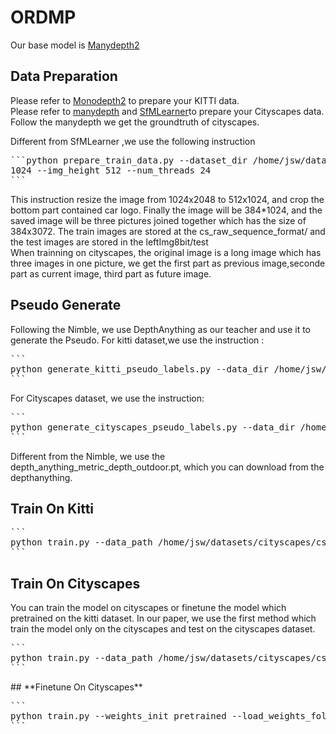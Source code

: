 # ORDMP
Our base model is [Manydepth2](https://github.com/kaichen-z/Manydepth2)
## Data Preparation

Please refer to [Monodepth2](https://github.com/nianticlabs/monodepth2) to prepare your KITTI data.  
Please refer to [manydepth](https://github.com/nianticlabs/manydepth) and [SfMLearner]( https://github.com/tinghuiz/SfMLearner/tree/master )to prepare your Cityscapes data.  
Follow the manydepth we get the groundtruth of cityscapes.  

Different from SfMLearner ,we use the following instruction  
<pre>
```python prepare_train_data.py --dataset_dir /home/jsw/datasets/cityscapes/cs_raw_sequence --dataset_name cityscapes --dump_root /home/jsw/datasets/cityscapes/cs_raw_sequence_format/ --seq_length 3 --img_width
1024 --img_height 512 --num_threads 24
```
</pre>
This instruction resize the image from 1024x2048 to 512x1024, and crop the bottom part contained car logo. Finally the image will be 384*1024, and the saved image will be three pictures joined together which has the size of 384x3072.
The train images are stored at the cs_raw_sequence_format/ and the test images are stored in the leftImg8bit/test  
When trainning on cityscapes, the original image is a long image which has three images in one picture, we get the first part as previous image,seconde part as current image, third part as future image.  
## **Pseudo Generate**
Following the Nimble, we use DepthAnything as our teacher and use it to generate the Pseudo.
For kitti dataset,we use the instruction :
<pre>
```
python generate_kitti_pseudo_labels.py --data_dir /home/jsw/datasets/kitti
```
</pre>
For Cityscapes dataset, we use the instruction:
<pre>
```
python generate_cityscapes_pseudo_labels.py --data_dir /home/jsw/datasets/cityscapes/cs_raw_sequence
```
</pre>
Different from the Nimble, we use the depth_anything_metric_depth_outdoor.pt, which you can download from the depthanything.
## **Train On Kitti**
<pre>
```
python train.py --data_path /home/jsw/datasets/cityscapes/cs_raw_sequence_preprocessed --log_dir logs --png --freeze_teacher_epoch 5 --model_name models_many2_new10 --pytorch_random_seed 1 --batch_size 12 --mode many2 --split cityscapes_preprocessed --dataset cityscapes_preprocessed --eval_split cityscapes --height 192 --width 512  
```
</pre>
## **Train On Cityscapes**
You can train the model on cityscapes or finetune the model which pretrained on the kitti dataset. In our paper, we use the first method which train the model only on the cityscapes and test on the cityscapes dataset.
<pre>
```
python train.py --data_path /home/jsw/datasets/cityscapes/cs_raw_sequence_preprocessed --log_dir logs --png --freeze_teacher_epoch 5 --model_name models_many2_new10 --pytorch_random_seed 1 --batch_size 12 --mode many2 --split cityscapes_preprocessed --dataset cityscapes_preprocessed --eval_split cityscapes --height 192 --width 512  
```
</pre>
</pre>
## **Finetune On Cityscapes**
<pre>
```
python train.py --weights_init pretrained --load_weights_folder /home/jsw/Manydepth2-master/manydepth2/logs/models_many2_kitti/models/weights_19 --data_path /home/jsw/datasets/cityscapes/cs_raw_sequence_preprocessed --log_dir logs --png --freeze_teacher_epoch 5 --model_name models_many2_new10 --pytorch_random_seed 1 --batch_size 12 --mode many2 --split cityscapes_preprocessed --dataset cityscapes_preprocessed --eval_split cityscapes --height 192 --width 640 
```
</pre>




